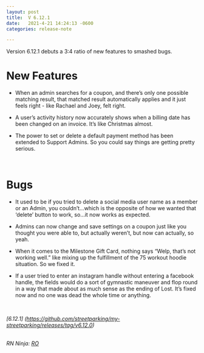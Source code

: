```yaml
---
layout: post
title:  V 6.12.1
date:   2021-4-21 14:24:13 -0600
categories: release-note

---
```

Version 6.12.1 debuts a 3:4 ratio of new features to smashed bugs.


# New Features

- When an admin searches for a coupon, and there’s only one possible matching result, that matched result automatically applies and it just feels right -  like Rachael and Joey, felt right. 
 
- A user’s activity history now accurately shows when a billing date has been changed on an invoice. It’s like Christmas almost. 
 
- The power to set or delete a default payment method has been extended to Support Admins. So you could say things are getting pretty serious.


<br/>

# Bugs

- It used to be if you tried to delete a social media user name as a member or an Admin, you couldn’t...which is the opposite of how we wanted that ‘delete’ button to work, so...it now works as expected. 
 
- Admins can now change and save settings on a coupon just like you thought you were able to, but actually weren’t, but now can actually, so yeah. 
 
- When it comes to the Milestone Gift Card, nothing says “Welp, that’s not working well.” like mixing up the fulfillment of the 75 workout hoodie situation. So we fixed it. 
 
- If a user tried to enter an instagram handle without entering a facebook handle, the fields would do a sort of gymnastic maneuver and flop round in a way that made about as much sense as the ending of Lost. It’s fixed now and no one was dead the whole time or anything. 



<br/>

*[6.12.1] (https://github.com/streetparking/my-streetparking/releases/tag/v6.12.0)*
<br/>
<br/>


_RN Ninja: [RO](https://github.com/robyanna)_
 
 
 